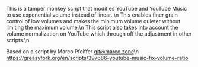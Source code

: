 This is a tamper monkey script that modifies YouTube and YouTube Music to use exponential volume instead of linear. \n
This enables finer grain control of low volumes and makes the minimum volume quieter without limiting the maximum volume.\n
This script also takes into account the volume normalization on YouTube which through off the adjustment in other scripts.\n

Based on a script by Marco Pfeiffer <git@marco.zone>\n
https://greasyfork.org/en/scripts/397686-youtube-music-fix-volume-ratio

